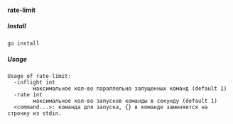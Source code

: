 #### rate-limit

##### Install
```bash
go install
```

##### Usage
```
Usage of rate-limit:
  -inflight int
        максимальное кол-во параллельно запущенных команд (default 1)
  -rate int
        максимальное кол-во запусков команды в секунду (default 1)
  <command...>: команда для запуска, {} в команде заменяется на строчку из stdin.
```